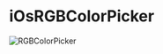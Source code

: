 # iOsRGBColorPicker
![RGBColorPicker](https://user-images.githubusercontent.com/74191644/136283837-5c5c2a83-3c8c-4456-8d4a-d1a617afd22a.png)
